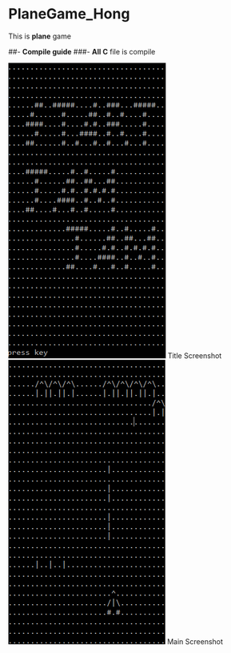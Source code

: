 # PlaneGame_Hong

This is **plane** game

##- **Compile guide**
###- **All C** file is compile

![Title Screenshot](start.png " Title Screenshot ")
Title Screenshot
![Main Screenshot](main.png " Main Screenshot ")
Main Screenshot
